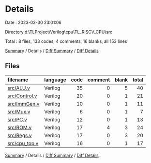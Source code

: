# Details

Date : 2023-03-30 23:01:06

Directory d:\\TLProject\\Verilog\\cpu\\TL_RISCV_CPU\\src

Total : 8 files,  133 codes, 4 comments, 16 blanks, all 153 lines

[Summary](results.md) / Details / [Diff Summary](diff.md) / [Diff Details](diff-details.md)

## Files
| filename | language | code | comment | blank | total |
| :--- | :--- | ---: | ---: | ---: | ---: |
| [src/ALU.v](/src/ALU.v) | Verilog | 35 | 0 | 5 | 40 |
| [src/Control.v](/src/Control.v) | Verilog | 20 | 0 | 1 | 21 |
| [src/ImmGen.v](/src/ImmGen.v) | Verilog | 10 | 0 | 1 | 11 |
| [src/Mux.v](/src/Mux.v) | Verilog | 6 | 0 | 1 | 7 |
| [src/PC.v](/src/PC.v) | Verilog | 12 | 0 | 1 | 13 |
| [src/ROM.v](/src/ROM.v) | Verilog | 17 | 4 | 3 | 24 |
| [src/Regs.v](/src/Regs.v) | Verilog | 17 | 0 | 3 | 20 |
| [src/cpu_top.v](/src/cpu_top.v) | Verilog | 16 | 0 | 1 | 17 |

[Summary](results.md) / Details / [Diff Summary](diff.md) / [Diff Details](diff-details.md)